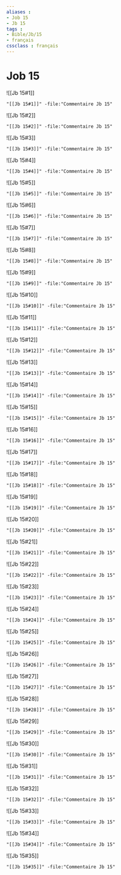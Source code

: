 ```yaml
---
aliases : 
- Job 15
- Jb 15
tags : 
- Bible/Jb/15
- français
cssclass : français
---
```


# Job 15

![[Jb 15#1]]

```query
"[[Jb 15#1]]" -file:"Commentaire Jb 15"
```

![[Jb 15#2]]

```query
"[[Jb 15#2]]" -file:"Commentaire Jb 15"
```

![[Jb 15#3]]

```query
"[[Jb 15#3]]" -file:"Commentaire Jb 15"
```

![[Jb 15#4]]

```query
"[[Jb 15#4]]" -file:"Commentaire Jb 15"
```

![[Jb 15#5]]

```query
"[[Jb 15#5]]" -file:"Commentaire Jb 15"
```

![[Jb 15#6]]

```query
"[[Jb 15#6]]" -file:"Commentaire Jb 15"
```

![[Jb 15#7]]

```query
"[[Jb 15#7]]" -file:"Commentaire Jb 15"
```

![[Jb 15#8]]

```query
"[[Jb 15#8]]" -file:"Commentaire Jb 15"
```

![[Jb 15#9]]

```query
"[[Jb 15#9]]" -file:"Commentaire Jb 15"
```

![[Jb 15#10]]

```query
"[[Jb 15#10]]" -file:"Commentaire Jb 15"
```

![[Jb 15#11]]

```query
"[[Jb 15#11]]" -file:"Commentaire Jb 15"
```

![[Jb 15#12]]

```query
"[[Jb 15#12]]" -file:"Commentaire Jb 15"
```

![[Jb 15#13]]

```query
"[[Jb 15#13]]" -file:"Commentaire Jb 15"
```

![[Jb 15#14]]

```query
"[[Jb 15#14]]" -file:"Commentaire Jb 15"
```

![[Jb 15#15]]

```query
"[[Jb 15#15]]" -file:"Commentaire Jb 15"
```

![[Jb 15#16]]

```query
"[[Jb 15#16]]" -file:"Commentaire Jb 15"
```

![[Jb 15#17]]

```query
"[[Jb 15#17]]" -file:"Commentaire Jb 15"
```

![[Jb 15#18]]

```query
"[[Jb 15#18]]" -file:"Commentaire Jb 15"
```

![[Jb 15#19]]

```query
"[[Jb 15#19]]" -file:"Commentaire Jb 15"
```

![[Jb 15#20]]

```query
"[[Jb 15#20]]" -file:"Commentaire Jb 15"
```

![[Jb 15#21]]

```query
"[[Jb 15#21]]" -file:"Commentaire Jb 15"
```

![[Jb 15#22]]

```query
"[[Jb 15#22]]" -file:"Commentaire Jb 15"
```

![[Jb 15#23]]

```query
"[[Jb 15#23]]" -file:"Commentaire Jb 15"
```

![[Jb 15#24]]

```query
"[[Jb 15#24]]" -file:"Commentaire Jb 15"
```

![[Jb 15#25]]

```query
"[[Jb 15#25]]" -file:"Commentaire Jb 15"
```

![[Jb 15#26]]

```query
"[[Jb 15#26]]" -file:"Commentaire Jb 15"
```

![[Jb 15#27]]

```query
"[[Jb 15#27]]" -file:"Commentaire Jb 15"
```

![[Jb 15#28]]

```query
"[[Jb 15#28]]" -file:"Commentaire Jb 15"
```

![[Jb 15#29]]

```query
"[[Jb 15#29]]" -file:"Commentaire Jb 15"
```

![[Jb 15#30]]

```query
"[[Jb 15#30]]" -file:"Commentaire Jb 15"
```

![[Jb 15#31]]

```query
"[[Jb 15#31]]" -file:"Commentaire Jb 15"
```

![[Jb 15#32]]

```query
"[[Jb 15#32]]" -file:"Commentaire Jb 15"
```

![[Jb 15#33]]

```query
"[[Jb 15#33]]" -file:"Commentaire Jb 15"
```

![[Jb 15#34]]

```query
"[[Jb 15#34]]" -file:"Commentaire Jb 15"
```

![[Jb 15#35]]

```query
"[[Jb 15#35]]" -file:"Commentaire Jb 15"
```

